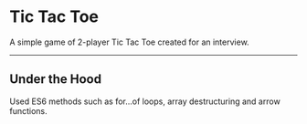 # Tic Tac Toe
A simple game of 2-player Tic Tac Toe created for an interview.
***
## Under the Hood
Used ES6 methods such as for...of loops, array destructuring and arrow functions.

